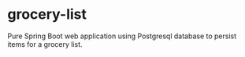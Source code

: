 # grocery-list
Pure Spring Boot web application using Postgresql database to persist items for a grocery list.
